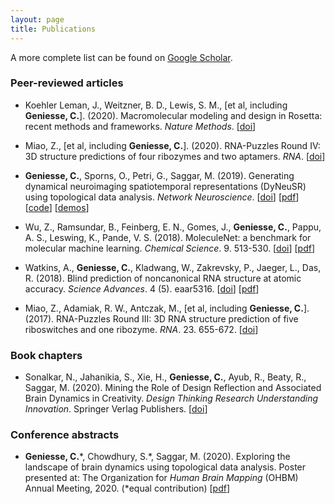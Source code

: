 ```yaml
---
layout: page
title: Publications
---
```


A more complete list can be found on [Google Scholar](https://scholar.google.com/citations?user=S5lu_LAAAAAJ).



### Peer-reviewed articles

- Koehler Leman, J., Weitzner, B. D., Lewis, S. M., \[et al, including **Geniesse, C.**\]. (2020). Macromolecular modeling and design in Rosetta: recent methods and frameworks. *Nature Methods*. [[doi](https://doi.org/10.1038/s41592-020-0848-2)]

- Miao, Z., \[et al, including **Geniesse, C.**\]. (2020). RNA-Puzzles Round IV: 3D structure predictions of four ribozymes and two aptamers. *RNA*. [[doi](https://doi.org/10.1261/rna.075341.120)]

- **Geniesse, C.**, Sporns, O., Petri, G., Saggar, M. (2019). Generating dynamical neuroimaging spatiotemporal representations (DyNeuSR) using topological data analysis. *Network Neuroscience*. [[doi](https://doi.org/10.1162/netn_a_00093)] [[pdf](https://www.mitpressjournals.org/doi/pdfplus/10.1162/netn_a_00093)] [[code](https://braindynamicslab.github.io/dyneusr)] [[demos](https://braindynamicslab.github.io/dyneusr/demo/)]

- Wu, Z., Ramsundar, B., Feinberg, E. N., Gomes, J., **Geniesse, C.**, Pappu, A. S., Leswing, K., Pande, V. S. (2018). MoleculeNet: a benchmark for molecular machine learning. *Chemical Science*. 9. 513-530. [[doi](https://doi.org/10.1039/C7SC02664A)] [[pdf](https://pubs.rsc.org/en/content/articlepdf/2018/sc/c7sc02664a)]

- Watkins, A., **Geniesse, C.**, Kladwang, W., Zakrevsky, P., Jaeger, L., Das, R. (2018). Blind prediction of noncanonical RNA structure at atomic accuracy. *Science Advances*. 4 (5). eaar5316. [[doi](https://doi.org/10.1126/sciadv.aar5316)] [[pdf](https://advances.sciencemag.org/content/advances/4/5/eaar5316.full.pdf)]

- Miao, Z., Adamiak, R. W., Antczak, M., \[et al, including **Geniesse, C.**\]. (2017). RNA-Puzzles Round III: 3D RNA structure prediction of five riboswitches and one ribozyme. *RNA*. 23. 655-672. [[doi](https://doi.org/10.1261/rna.060368.116)]




### Book chapters

- Sonalkar, N., Jahanikia, S., Xie, H., **Geniesse, C.**, Ayub, R., Beaty, R., Saggar, M. (2020). Mining the Role of Design Reflection and Associated Brain Dynamics in Creativity. *Design Thinking Research Understanding Innovation*. Springer Verlag Publishers. [[doi](https://doi.org/10.1007/978-3-030-28960-7_10
)]



### Conference abstracts

- **Geniesse, C.**\*, Chowdhury, S.\*, Saggar, M. (2020). Exploring the landscape of brain dynamics using topological data analysis. Poster presented at: The Organization for *Human Brain Mapping* (OHBM) Annual Meeting, 2020. (\*equal contribution) [[pdf](https://github.com/calebgeniesse.github.io/blob/master/public/posters/Geniess_Chowdhury_2020_OHBM.pdf)]
